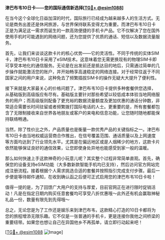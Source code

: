 **津巴布韦10日卡——您的国际通信新选择[[TG💪+ @esim1088](https://t.me/s/esim1088)]**

在当今这个全球化日益加深的时代，国际旅行已经成为越来越多人的生活方式。无论是商务出差还是休闲旅游，与世界保持联系变得尤为重要。而津巴布韦10日卡正是为满足这一需求而诞生的一款高效便捷的手机卡产品。它不仅解决了您在国外使用手机时可能遇到的网络问题，还为您提供了优质的通话、短信以及数据流量服务。

首先，让我们来谈谈这款卡片的核心优势——它的灵活性。不同于传统的实体SIM卡，津巴布韦10日卡采用了eSIM技术。这意味着您无需更换现有的物理SIM卡即可享受本地化的通信服务。无论是在出发前还是抵达目的地后，只需通过简单的几步操作就能激活您的账户，并开始畅享高速稳定的网络连接。对于经常往返于不同国家之间的用户来说，这种免去了频繁插拔SIM卡的操作无疑大大提升了便利性。

接下来就是大家最关心的价格问题了。津巴布韦10日卡提供多种套餐供您选择，从基础版到高级版应有尽有。基础版主要针对那些希望以较低成本体验当地网络服务的用户；而高级版则配备了更充裕的数据流量额度及更加优惠的通话分钟数，非常适合需要长时间驻留或者频繁拨打国际电话的人士。更重要的是，所有套餐都包含了无限制接收来自世界各地朋友或客户的来电和信息功能，让您随时随地都能保持联络畅通。

当然，除了性价比之外，产品质量也是衡量一款优秀产品的关键指标之一。津巴布韦10日卡由当地权威运营商合作推出，在信号覆盖范围、通话质量以及上网速度等方面均达到了行业领先水平。尤其是在偏远地区或是人烟稀少的地方，这款卡片依然能够保证良好的通信效果，让您即使身处异地也能感受到家一般的温暖。

那么如何快速上手这款神奇的小玩意儿呢？其实整个过程非常简单直观。首先，确保您的设备支持eSIM功能（大多数新款智能手机均已支持），然后访问官方网站完成注册流程。接着根据个人需求挑选合适的套餐并按照指引完成支付步骤。最后一步便是等待邮件通知，在收到确认函之后便可正式启用您的津巴布韦10日卡啦！

值得一提的是，为了回馈广大用户的支持与厚爱，目前官网正在进行限时促销活动！凡是在指定日期内购买任意套餐均可享受八折优惠哦～此外还有机会赢取神秘礼品一份，数量有限先到先得哦～

总之，无论您是为了工作还是娱乐来到津巴布韦，这款精心打造的10日卡都将为您的旅程增添无限乐趣。它不仅是一张普通的手机卡，更是连接你我他之间桥梁的重要纽带。如果您也想让自己在异国他乡不再孤单，请立即行动起来吧！

[[TG💪+ @esim1088](https://t.me/s/esim1088) ![Image](https://i.postimg.cc/4NQfJmqS/Snipaste-2025-05-13-00-14-12.png)]
